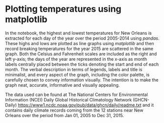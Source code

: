 # Plotting temperatures using matplotlib
In the notebook, the highest and lowest temperatures for New Orleans is extracted for each day of the year over the 
period 2005-2014 using *pandas*. These highs and lows are plotted as line graphs using *matplotlib* and then record breaking temperatures for the year 2015 are scattered in the same graph. Both the Celsius and Fahrenheit scales are included as the right and left y-axis; the days of the year are represented in the x-axis as month labels centrally placed between the ticks denoting the start and end of each month. The verbal description in terms of legends, labels and title is minimalist, and every aspect of the graph, including the color palette, is carefully chosen to convey information visually. The intention is to make the graph neat, accurate, informative and visually appealing. 

The data used can be found at The National Centers for Environmental Information (NCEI) Daily Global Historical Climatology Network (GHCN-Daily) https://www1.ncdc.noaa.gov/pub/data/ghcn/daily/readme.txt and it contains daily climate records coming from the 12 stations near New Orleans over the period from Jan 01, 2005 to Dec 31, 2015.
